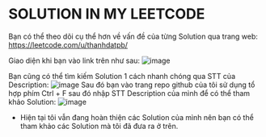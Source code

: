# SOLUTION IN MY LEETCODE

Bạn có thể theo dõi cụ thể hơn về vấn đề của từng Solution qua trang web:
https://leetcode.com/u/thanhdatpb/

Giao diện khi bạn vào link trên như sau:
![image](https://github.com/user-attachments/assets/d721f71a-cee9-4fba-9e4f-e798d938aa0e)

Bạn cũng có thể tìm kiếm Solution 1 cách nhanh chóng qua STT của Description:
![image](https://github.com/user-attachments/assets/a1143231-4fbd-4c89-81f7-71778d8ef7e9)
Sau đó bạn vào trang repo github của tôi sử dụng tổ hợp phím Ctrl + F sau đó nhập STT Description của mình để có thể tham khảo Solution:
![image](https://github.com/user-attachments/assets/e9e0ac52-9a0d-4623-852b-12deacd93f91)

* Hiện tại tôi vẫn đang hoàn thiện các Solution của mình nên bạn có thể tham khảo các Solution mà tôi đã đưa ra ở trên.




